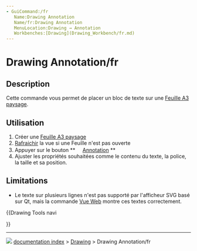```yaml
---
- GuiCommand:/fr
   Name:Drawing Annotation
   Name/fr:Drawing Annotation
   MenuLocation:Drawing → Annotation
   Workbenches:[Drawing](Drawing_Workbench/fr.md)
---
```


# Drawing Annotation/fr

## Description

Cette commande vous permet de placer un bloc de texte sur une [Feuille A3 paysage](Drawing_Landscape_A3.md).



## Utilisation

1.  Créer une [Feuille A3 paysage](Drawing_Landscape_A3.md)
2.  [Rafraichir](Std_Refresh.md) la vue si une Feuille n\'est pas ouverte
3.  Appuyer sur le bouton **<img src="images/Drawing_Annotation.png" width=16px> [Annotation](Drawing_Annotation/fr.md)
**
4.  Ajuster les propriétés souhaitées comme le contenu du texte, la police, la taille et sa position.



## Limitations

-   Le texte sur plusieurs lignes n\'est pas supporté par l\'afficheur SVG basé sur Qt, mais la commande [Vue Web](Drawing_Openbrowser/fr.md) montre ces textes correctement.








{{Drawing Tools navi

}}



---
![](images/Button_right.svg) [documentation index](../README.md) > [Drawing](Category_Drawing.md) > Drawing Annotation/fr
